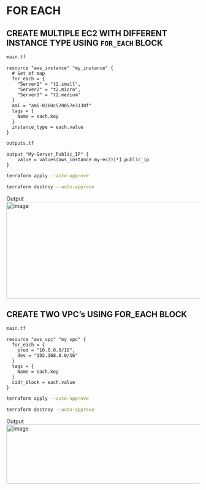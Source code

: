 # FOR EACH
## CREATE MULTIPLE EC2 WITH DIFFERENT INSTANCE TYPE USING `FOR_EACH` BLOCK

```sh
main.tf
```
```hcl
resource "aws_instance" "my_instance" {
  # Set of map
  for_each = {
    "Server1" = "t2.small",
    "Server2" = "t2.micro",
    "Server3" = "t2.medium"
  }
  ami = "ami-0360c520857e3138f"
  tags = {
    Name = each.key
  }
  instance_type = each.value
}
```
```sh
outputs.tf
```
```hcl
output "My-Server_Public_IP" {
    value = values(aws_instance.my-ec2)[*].public_ip
}
```
```sh
terraform apply --auto-approve
```
```sh
terraform destroy --auto-approve
```

Output <br>
<img width="877" height="252" alt="image" src="https://github.com/user-attachments/assets/79862723-9439-40ce-bad9-53278238b9f6" />

## CREATE TWO VPC’s USING FOR_EACH BLOCK
```sh
main.tf
```
```hcl
resource "aws_vpc" "my_vpc" {
  for_each = {
    prod = "10.0.0.0/16",
    dev = "192.168.0.0/16"
  }
  tags = {
    Name = each.key
  }
  cidr_block = each.value
}
```
```sh
terraform apply --auto-approve
```
```sh
terraform destroy --auto-approve
```
Output <br>
<img width="636" height="154" alt="image" src="https://github.com/user-attachments/assets/934c1c7f-31af-4aaa-9e04-0fddd4bb278f" />
